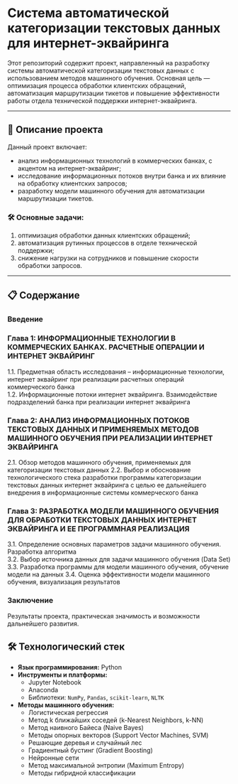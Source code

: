 # Система автоматической категоризации текстовых данных для интернет-эквайринга

Этот репозиторий содержит проект, направленный на разработку системы автоматической категоризации текстовых данных с использованием методов машинного обучения. Основная цель — оптимизация процесса обработки клиентских обращений, автоматизация маршрутизации тикетов и повышение эффективности работы отдела технической поддержки интернет-эквайринга.

---

## 📖 Описание проекта

Данный проект включает:
- анализ информационных технологий в коммерческих банках, с акцентом на интернет-эквайринг;
- исследование информационных потоков внутри банка и их влияние на обработку клиентских запросов;
- разработку модели машинного обучения для автоматизации маршрутизации тикетов.

### 🛠 Основные задачи:
1. оптимизация обработки данных клиентских обращений;
2. автоматизация рутинных процессов в отделе технической поддержки;
3. снижение нагрузки на сотрудников и повышение скорости обработки запросов.

---

## 📋 Содержание

### **Введение**

### **Глава 1: ИНФОРМАЦИОННЫЕ ТЕХНОЛОГИИ В КОММЕРЧЕСКИХ БАНКАХ. РАСЧЕТНЫЕ ОПЕРАЦИИ И ИНТЕРНЕТ ЭКВАЙРИНГ**
1.1. Предметная область исследования – информационные технологии, интернет эквайринг при реализации расчетных операций коммерческого банка  
1.2. Информационные потоки интернет эквайринга. Взаимодействие подразделений банка при реализации интернет эквайринга

### **Глава 2: АНАЛИЗ ИНФОРМАЦИОННЫХ ПОТОКОВ ТЕКСТОВЫХ ДАННЫХ И ПРИМЕНЯЕМЫХ МЕТОДОВ МАШИННОГО ОБУЧЕНИЯ ПРИ РЕАЛИЗАЦИИ ИНТЕРНЕТ ЭКВАЙРИНГА**
2.1. Обзор методов машинного обучения, применяемых для категоризации текстовых данных
2.2. Выбор и обоснование технологического стека разработки программы категоризации текстовых данных интернет эквайринга с целью ее дальнейшего внедрения в информационные системы коммерческого банка

### **Глава 3: РАЗРАБОТКА МОДЕЛИ МАШИННОГО ОБУЧЕНИЯ ДЛЯ ОБРАБОТКИ ТЕКСТОВЫХ ДАННЫХ ИНТЕРНЕТ ЭКВАЙРИНГА И ЕЕ ПРОГРАММНАЯ РЕАЛИЗАЦИЯ**
3.1. Определение основных параметров задачи машинного обучения. Разработка алгоритма  
3.2. Выбор источника данных для задачи машинного обучения (Data Set)
3.3. Разработка программы для модели машинного обучения, обучение модели на данных 
3.4. Оценка эффективности модели машинного обучения, визуализация результатов

### **Заключение**
Результаты проекта, практическая значимость и возможности дальнейшего развития.

## 🛠 Технологический стек

- **Язык программирования:** Python  
- **Инструменты и платформы:**  
  - Jupyter Notebook  
  - Anaconda  
  - Библиотеки: `NumPy`, `Pandas`, `scikit-learn`, `NLTK`  
- **Методы машинного обучения:**  
  - Логистическая регрессия
  - Метод k ближайших соседей (k-Nearest Neighbors, k-NN)
  - Метод наивного Байеса (Naive Bayes)
  - Методы опорных векторов (Support Vector Machines, SVM)
  - Решающие деревья и случайный лес
  - Градиентный бустинг (Gradient Boosting)
  - Нейронные сети
  - Метод максимальной энтропии (Maximum Entropy)
  - Методы гибридной классификации
